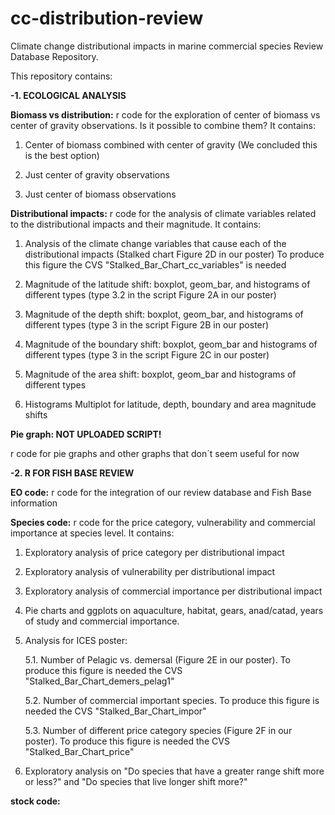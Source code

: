 # cc-distribution-review

Climate change distributional impacts in marine commercial species Review Database Repository.

This repository contains:
 
<strong>-1. ECOLOGICAL ANALYSIS</strong>

<strong>Biomass vs distribution:</strong>
r code for the exploration of center of biomass vs center of gravity observations. Is it possible to combine them? It contains:

1. Center of biomass combined with center of gravity (We concluded this is the best option)

2. Just center of gravity observations 

3. Just center of biomass observations

<strong>Distributional impacts:</strong> 
r code for the analysis of climate variables related to the distributional impacts and their magnitude. It contains:

1. Analysis of the climate change variables that cause each of the distributional impacts (Stalked chart Figure 2D in our poster) To produce this figure the CVS "Stalked_Bar_Chart_cc_variables" is needed 

2. Magnitude of the latitude shift: boxplot, geom_bar, and histograms of different types (type 3.2 in the script Figure 2A in our poster)

3. Magnitude of the depth shift: boxplot, geom_bar, and histograms of different types (type 3 in the script Figure 2B in our poster)

4. Magnitude of the boundary shift: boxplot, geom_bar and histograms of different types (type 3 in the script Figure 2C in our poster)

5. Magnitude of the area shift: boxplot, geom_bar and histograms of different types

6. Histograms Multiplot for latitude, depth, boundary and area magnitude shifts


<strong>Pie graph: NOT UPLOADED SCRIPT!</strong>

r code for pie graphs and other graphs that don´t seem useful for now

<strong>-2. R FOR FISH BASE REVIEW</strong>

<strong>EO code:</strong>
r code for the integration of our review database and Fish Base information

<strong>Species code:</strong>
r code for the price category, vulnerability and commercial importance at species level. It contains:

1. Exploratory analysis of price category per distributional impact

2. Exploratory analysis of vulnerability per distributional impact

3. Exploratory analysis of commercial importance per distributional impact

4. Pie charts and ggplots on aquaculture, habitat, gears, anad/catad, years of study and commercial importance.

5. Analysis for ICES poster:

     5.1. Number of Pelagic vs. demersal (Figure 2E in our poster). To produce this figure is needed the CVS "Stalked_Bar_Chart_demers_pelag1"

     5.2. Number of commercial important species. To produce this figure is needed the CVS "Stalked_Bar_Chart_impor"

     5.3. Number of different price category species (Figure 2F in our poster). To produce this figure is needed the CVS "Stalked_Bar_Chart_price"

6. Exploratory analysis on "Do species that have a greater range shift more or less?" and "Do species that live longer shift more?"

<strong>stock code:</strong>

